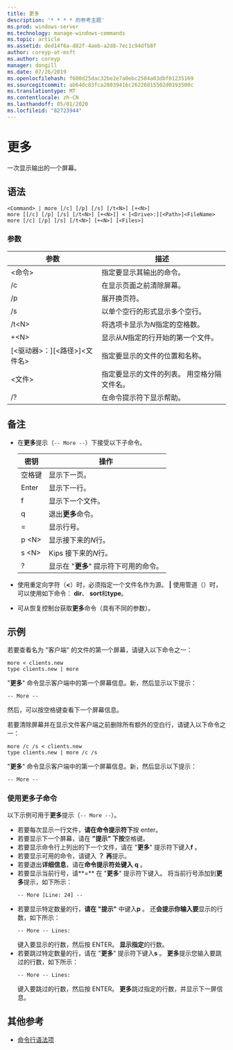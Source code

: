```yaml
---
title: 更多
description: '* * * * 的参考主题'
ms.prod: windows-server
ms.technology: manage-windows-commands
ms.topic: article
ms.assetid: ded14f6a-d82f-4aeb-a2d8-7ec1c94dfb8f
author: coreyp-at-msft
ms.author: coreyp
manager: dongill
ms.date: 07/26/2019
ms.openlocfilehash: f600d25dac32be2e7a0ebc2504a03dbf01235169
ms.sourcegitcommit: ab64dc83fca28039416c26226815502d0193500c
ms.translationtype: MT
ms.contentlocale: zh-CN
ms.lasthandoff: 05/01/2020
ms.locfileid: "82723944"
---
```

# <a name="more"></a>更多



一次显示输出的一个屏幕。



## <a name="syntax"></a>语法

```
<Command> | more [/c] [/p] [/s] [/t<N>] [+<N>]
more [[/c] [/p] [/s] [/t<N>] [+<N>]] < [<Drive>:][<Path>]<FileName>
more [/c] [/p] [/s] [/t<N>] [+<N>] [<Files>]
```

### <a name="parameters"></a>参数

|           参数            |                               描述                               |
|--------------------------------|-------------------------------------------------------------------------|
|           \<命令>           |      指定要显示其输出的命令。      |
|               /c               |               在显示页面之前清除屏幕。               |
|               /p               |                      展开换页符。                      |
|               /s               |          以单个空行的形式显示多个空行。          |
|             /t\<N>             |         将选项卡显示为*N*指定的空格数。         |
|             +\<N>              |     显示从*N*指定的行开始的第一个文件。     |
| [\<驱动器>：][\<路径>]\<文件名> |          指定要显示的文件的位置和名称。          |
|            \<文件>            | 指定要显示的文件的列表。 用空格分隔文件名。 |
|               /?               |                  在命令提示符下显示帮助。                   |

## <a name="remarks"></a>备注

-   在**更多**提示（`-- More --`）下接受以下子命令。 

    | 密钥 | 操作 |
    | --- | ------ |
    | 空格键 | 显示下一页。 |
    | Enter | 显示下一行。 |
    | f | 显示下一个文件。 |
    | q | 退出**更多**命令。 |
    | = | 显示行号。 |
    | p \<N> | 显示接下来的*N*行。 |
    | s \<N> |Kips 接下来的*N*行。 |
    | ? | 显示在 "**更多**" 提示符下可用的命令。| 
    
-   使用重定向字符（**<**）时，必须指定一个文件名作为源。 **\|** 使用管道（）时，可以使用如下命令： **dir**、 **sort**和**type**。
-   可从恢复控制台获取**更多**命令（具有不同的参数）。

## <a name="examples"></a>示例

若要查看名为 "客户端" 的文件的第一个屏幕，请键入以下命令之一：
```
more < clients.new
type clients.new | more
```
"**更多**" 命令显示客户端中的第一个屏幕信息。新，然后显示以下提示：
```
-- More --
```
然后，可以按空格键查看下一个屏幕信息。

若要清除屏幕并在显示文件客户端之前删除所有额外的空白行，请键入以下命令之一：
```
more /c /s < clients.new
type clients.new | more /c /s
```
"**更多**" 命令显示客户端中的第一个屏幕信息。新，然后显示以下提示：
```
-- More --
```

### <a name="using-more-subcommands"></a>使用更多子命令

以下示例可用于**更多**提示（`-- More --`）。
- 若要每次显示一行文件，**请在命令提示符下**按 enter。
- 若要显示下一个屏幕，请在 **"提示" 下按**空格键。
- 若要显示命令行上列出的下一个文件，请在 "**更多**" 提示符下键入**f** 。
- 若要显示可用的命令，请键入 **？** **再**提示。
- 若要退出**详细信息**，请在**命令提示符处键入** **q** 。
- 若要显示当前行号，请**=** 在 "**更多**" 提示符下键入。 将当前行号添加到**更多**提示，如下所示：  
  ```
  -- More [Line: 24] --
  ```  
- 若要显示特定数量的行，**请在 "提示"** 中键入**p** 。 还**会提示你输入要**显示的行数，如下所示：  
  ```
  -- More -- Lines:
  ```  
  键入要显示的行数，然后按 ENTER。 **显示指定**的行数。
- 若要跳过特定数量的行，请在 "**更多**" 提示符下键入**s** 。 **更多**提示您输入要跳过的行数，如下所示：  
  ```
  -- More -- Lines:
  ```  
  键入要跳过的行数，然后按 ENTER。 **更多**跳过指定的行数，并显示下一屏信息。

## <a name="additional-references"></a>其他参考

- [命令行语法项](command-line-syntax-key.md)
